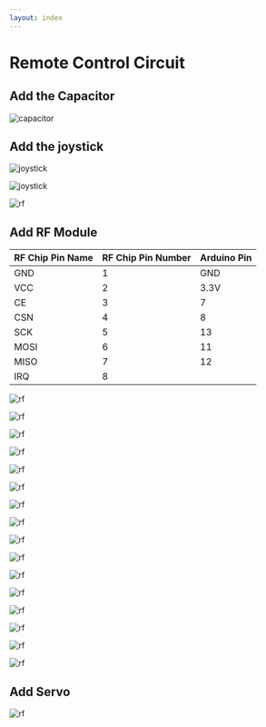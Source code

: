 ```yaml
---
layout: index
---
```


# Remote Control Circuit

## Add the Capacitor  

![capacitor](images/rf_module_photos/1.jpg)

## Add the joystick   
![joystick](images/rf_module_photos/2.jpg)

![joystick](images/rf_module_photos/3.jpg)

![rf](images/rf_module_photos/4.jpg)

## Add RF Module

| RF Chip Pin Name | RF Chip Pin Number | Arduino Pin |
| ---------------- | ------------------ | ----------- |
| GND              | 1                  | GND         |
| VCC              | 2                  | 3.3V        |
| CE               | 3                  | 7           |
| CSN              | 4                  | 8           |
| SCK              | 5                  | 13          |
| MOSI             | 6                  | 11          |
| MISO             | 7                  | 12          |
| IRQ              | 8                  |             |

![rf](images/rf_module_photos/5.jpg)

![rf](images/rf_module_photos/6.jpg)

![rf](images/rf_module_photos/7.jpg)

![rf](images/rf_module_photos/8.jpg)

![rf](images/rf_module_photos/9.jpg)

![rf](images/rf_module_photos/10.jpg)

![rf](images/rf_module_photos/11.jpg)

![rf](images/rf_module_photos/12.jpg)

![rf](images/rf_module_photos/13.jpg)

![rf](images/rf_module_photos/14.jpg)

![rf](images/rf_module_photos/15.jpg)

![rf](images/rf_module_photos/16.jpg)

![rf](images/rf_module_photos/17.jpg)

![rf](images/rf_module_photos/18.jpg)

![rf](images/rf_module_photos/19.jpg)

![rf](images/rf_module_photos/20.jpg)

## Add Servo  

![rf](images/rf_module_photos/21.jpg)



